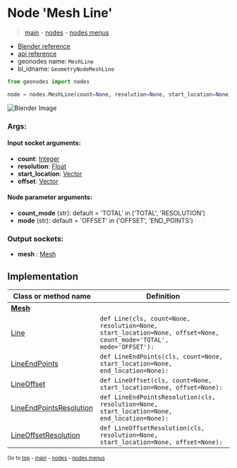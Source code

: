 # Node 'Mesh Line'

> [main](../structure.md) - [nodes](nodes.md) - [nodes menus](nodes_menus.md)

- [Blender reference](https://docs.blender.org/manual/en/latest/modeling/geometry_nodes/mesh_primitives/mesh_line.html)
- [api reference](https://docs.blender.org/api/current/bpy.types.GeometryNodeMeshLine.html)
- geonodes name: `MeshLine`
- bl_idname: `GeometryNodeMeshLine`

```python
from geonodes import nodes

node = nodes.MeshLine(count=None, resolution=None, start_location=None, offset=None, count_mode='TOTAL', mode='OFFSET')
```

![Blender Image](https://docs.blender.org/manual/en/latest/_images/node-types_GeometryNodeMeshLine.webp)

### Args:

#### Input socket arguments:

- **count**: [Integer](Integer.md)
- **resolution**: [Float](Float.md)
- **start_location**: [Vector](Vector.md)
- **offset**: [Vector](Vector.md)

#### Node parameter arguments:

- **count_mode** (str): default = 'TOTAL' in ('TOTAL', 'RESOLUTION')
- **mode** (str): default = 'OFFSET' in ('OFFSET', 'END_POINTS')

### Output sockets:

- **mesh** : [Mesh](Mesh.md)

## Implementation

| Class or method name | Definition |
|----------------------|------------|
| **[Mesh](Mesh.md)** |
| [Line](Mesh.md#Line-classmethod) | `def Line(cls, count=None, resolution=None, start_location=None, offset=None, count_mode='TOTAL', mode='OFFSET'):` |
| [LineEndPoints](Mesh.md#LineEndPoints-classmethod) | `def LineEndPoints(cls, count=None, start_location=None, end_location=None):` |
| [LineOffset](Mesh.md#LineOffset-classmethod) | `def LineOffset(cls, count=None, start_location=None, offset=None):` |
| [LineEndPointsResolution](Mesh.md#LineEndPointsResolution-classmethod) | `def LineEndPointsResolution(cls, resolution=None, start_location=None, end_location=None):` |
| [LineOffsetResolution](Mesh.md#LineOffsetResolution-classmethod) | `def LineOffsetResolution(cls, resolution=None, start_location=None, offset=None):` |
<sub>Go to [top](#node-Mesh-Line) - [main](../structure.md) - [nodes](nodes.md) - [nodes menus](nodes_menus.md)</sub>

